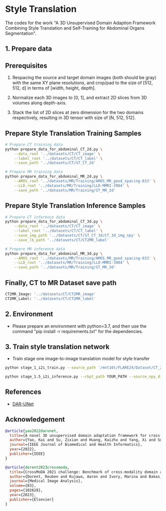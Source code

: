 # Style Translation
The codes for the work "A 3D Unsupervised Domain Adaption Framework Combining Style Translation and Self-Training for Abdominal Organs Segmentation".

## 1. Prepare data

## Prerequisites
1. Respacing the source and target domain images (both should be gray) with the same XY plane resolutions, and crop/pad to the size of [512, 512, d] in terms of [width, height, depth].

2. Normalize each 3D images to [0, 1], and extract 2D slices from 3D volumes along depth-axis.

3. Stack the list of 2D slices at zero dimension for the two domains respectively, resulting in 3D tensor with size of [N, 512, 512].

## Prepare Style Translation Training Samples
```bash
# Prepare CT training data
python prepare_data_for_abdominal_CT_2d.py \
    --data_root '../datasets/CT/CT_image' \
    --label_root '../datasets/CT/CT_label' \
    --save_path '../datasets/CT/ST_CT_2d'

# Prepare MR training data
python prepare_data_for_abdominal_MR_2d.py \
    --AMOS_root '../datasets/MR/Training/AMOS_MR_good_spacing-833' \
    --LLD_root '../datasets/MR/Training/LLD-MMRI-3984' \
    --save_path '../datasets/MR/Training/ST_MR_2d'
```

## Prepare Style Translation Inference Samples
```bash
# Prepare CT inference data
python prepare_data_for_abdominal_CT_3d.py \
    --data_root '../datasets/CT/CT_image' \
    --label_root '../datasets/CT/CT_label' \
    --save_img_path '../datasets/CT/ST_CT_3d/CT_3d_img_npy' \
    --save_lb_path '../datasets/CT/CT2MR_label'

# Prepare MR inference data
python prepare_data_for_abdominal_MR_3d.py \
    --AMOS_root '../datasets/MR/Training/AMOS_MR_good_spacing-833' \
    --LLD_root '../datasets/MR/Training/LLD-MMRI-3984' \
    --save_path '../datasets/MR/Training/ST_MR_3d'
```

## Finally, CT to MR Dataset save path
```bash
CT2MR_Image: '../datasets/CT/CT2MR_image'
CT2MR_Label: '../datasets/CT/CT2MR_label'
```

## 2. Environment

- Please prepare an environment with python=3.7, and then use the command "pip install -r requirements.txt" for the dependencies.

## 3. Train style translation network

- Train stage one image-to-image translation model for style transfer

```bash
python stage_1_i2i_train.py --source_path '/mnt16t/FLARE24/Dataset/CT_2d' --target_path '/mnt16t/FLARE24/Dataset/MR_2d'
```

```bash
python stage_1.5_i2i_inference.py --ckpt_path YOUR_PATH --source_npy_dirpath SOURCE_PATH --target_npy_dirpath TARGET_PATH --save_nii_dirpath SAVE_PATH 
```


## References
* [DAR-UNet](https://github.com/Kaiseem/DAR-UNet)

## Acknowledgement

```bibtex
@article{yao2022darunet,
  title={A novel 3D unsupervised domain adaptation framework for cross-modality medical image segmentation},
  author={Yao, Kai and Su, Zixian and Huang, Kaizhu and Yang, Xi and Sun, Jie and Hussain, Amir and Coenen, Frans},
  journal={IEEE Journal of Biomedical and Health Informatics},
  year={2022},
  publisher={IEEE}
}

@article{dorent2023crossmoda,
  title={CrossMoDA 2021 challenge: Benchmark of cross-modality domain adaptation techniques for vestibular schwannoma and cochlea segmentation},
  author={Dorent, Reuben and Kujawa, Aaron and Ivory, Marina and Bakas, Spyridon and Rieke, Nicola and Joutard, Samuel and Glocker, Ben and Cardoso, Jorge and Modat, Marc and Batmanghelich, Kayhan and others},
  journal={Medical Image Analysis},
  volume={83},
  pages={102628},
  year={2023},
  publisher={Elsevier}
}
```

